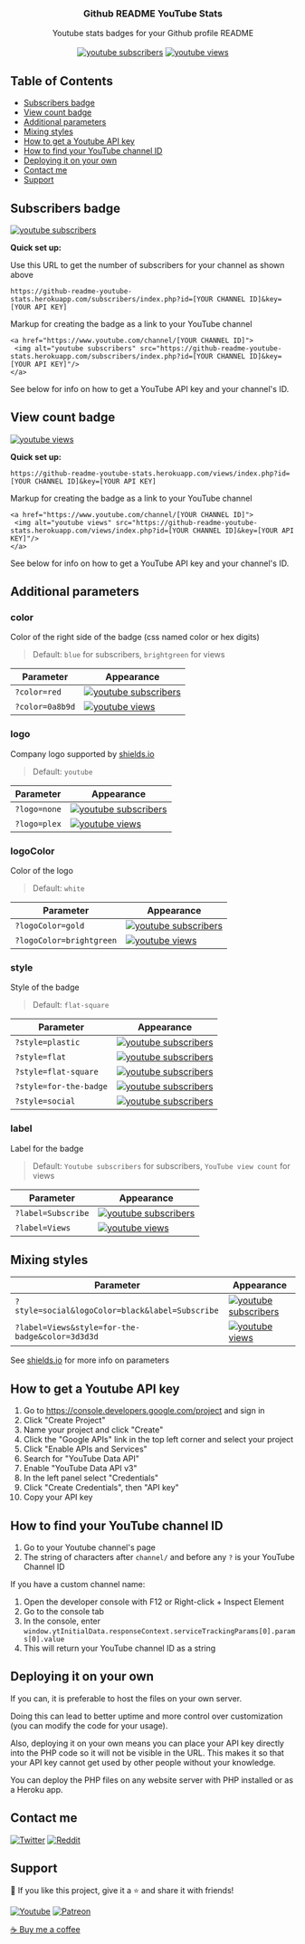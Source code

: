 <p align="center">
  <h3 align="center">Github README YouTube Stats</h3>

  <p align="center">
    Youtube stats badges for your Github profile README
    <br />
    <br />
    <a href="https://www.youtube.com/channel/UCipSxT7a3rn81vGLw9lqRkg?sub_confirmation=1"><img alt="youtube subscribers" title="Subscribe to my YouTube channel" src="https://freshidea.com/jonah/youtube-api/subscribers-badge.php?style=for-the-badge&logo="/></a> 
  <a href="https://www.youtube.com/channel/UCipSxT7a3rn81vGLw9lqRkg"><img alt="youtube views" title="YouTube views" src="https://freshidea.com/jonah/youtube-api/view-count-badge.php?style=for-the-badge&logo="/></a>
  </p>
</p>

## Table of Contents

* [Subscribers badge](#subscribers-badge)
* [View count badge](#view-count-badge)
* [Additional parameters](#additional-parameters)
* [Mixing styles](#mixing-styles)
* [How to get a Youtube API key](#how-to-get-a-youtube-api-key)
* [How to find your YouTube channel ID](#how-to-find-your-youtube-channel-id)
* [Deploying it on your own](#deploying-it-on-your-own)
* [Contact me](#contact-me)
* [Support](#support)

## Subscribers badge

<a href="https://www.youtube.com/channel/UCipSxT7a3rn81vGLw9lqRkg?sub_confirmation=1"><img alt="youtube subscribers" title="Subscribe to my YouTube channel" src="https://freshidea.com/jonah/youtube-api/subscribers-badge.php"/></a>

<b>Quick set up:</b>

Use this URL to get the number of subscribers for your channel as shown above

`https://github-readme-youtube-stats.herokuapp.com/subscribers/index.php?id=[YOUR CHANNEL ID]&key=[YOUR API KEY]`

Markup for creating the badge as a link to your YouTube channel

    <a href="https://www.youtube.com/channel/[YOUR CHANNEL ID]">
     <img alt="youtube subscribers" src="https://github-readme-youtube-stats.herokuapp.com/subscribers/index.php?id=[YOUR CHANNEL ID]&key=[YOUR API KEY]"/>
    </a>
    
See below for info on how to get a YouTube API key and your channel's ID.

## View count badge

<a href="https://www.youtube.com/channel/UCipSxT7a3rn81vGLw9lqRkg"><img alt="youtube views" title="YouTube views" src="https://freshidea.com/jonah/youtube-api/view-count-badge.php"/></a>

<b>Quick set up:</b>

`https://github-readme-youtube-stats.herokuapp.com/views/index.php?id=[YOUR CHANNEL ID]&key=[YOUR API KEY]`

Markup for creating the badge as a link to your YouTube channel

    <a href="https://www.youtube.com/channel/[YOUR CHANNEL ID]">
     <img alt="youtube views" src="https://github-readme-youtube-stats.herokuapp.com/views/index.php?id=[YOUR CHANNEL ID]&key=[YOUR API KEY]"/>
    </a>
    
See below for info on how to get a YouTube API key and your channel's ID.
    
## Additional parameters

### color

Color of the right side of the badge (css named color or hex digits)

> Default: `blue` for subscribers, `brightgreen` for views

| Parameter | Appearance |
| --- | --- |
| `?color=red` | <a href="https://www.youtube.com/channel/UCipSxT7a3rn81vGLw9lqRkg?sub_confirmation=1"><img alt="youtube subscribers" title="Subscribe to my YouTube channel" src="https://freshidea.com/jonah/youtube-api/subscribers-badge.php?color=red"/></a> |
| `?color=0a8b9d` | <a href="https://www.youtube.com/channel/UCipSxT7a3rn81vGLw9lqRkg?sub_confirmation=1"><img alt="youtube views" title="Subscribe to my YouTube channel" src="https://freshidea.com/jonah/youtube-api/view-count-badge.php?color=0a8b9d"/></a> |

### logo

Company logo supported by [shields.io](https://shields.io/#styles)

> Default: `youtube`

| Parameter | Appearance |
| --- | --- |
| `?logo=none` | <a href="https://www.youtube.com/channel/UCipSxT7a3rn81vGLw9lqRkg?sub_confirmation=1"><img alt="youtube subscribers" title="Subscribe to my YouTube channel" src="https://freshidea.com/jonah/youtube-api/subscribers-badge.php?logo=none"/></a> |
| `?logo=plex` | <a href="https://www.youtube.com/channel/UCipSxT7a3rn81vGLw9lqRkg?sub_confirmation=1"><img alt="youtube views" title="Subscribe to my YouTube channel" src="https://freshidea.com/jonah/youtube-api/view-count-badge.php?logo=plex"/></a> |

### logoColor

Color of the logo

> Default: `white`

| Parameter | Appearance |
| --- | --- |
| `?logoColor=gold` | <a href="https://www.youtube.com/channel/UCipSxT7a3rn81vGLw9lqRkg?sub_confirmation=1"><img alt="youtube subscribers" title="Subscribe to my YouTube channel" src="https://freshidea.com/jonah/youtube-api/subscribers-badge.php?logoColor=gold#"/></a> |
| `?logoColor=brightgreen` | <a href="https://www.youtube.com/channel/UCipSxT7a3rn81vGLw9lqRkg?sub_confirmation=1"><img alt="youtube views" title="Subscribe to my YouTube channel" src="https://freshidea.com/jonah/youtube-api/view-count-badge.php?logoColor=brightgreen"/></a> |

### style

Style of the badge

> Default: `flat-square`

| Parameter | Appearance |
| --- | --- |
| `?style=plastic` | <a href="https://www.youtube.com/channel/UCipSxT7a3rn81vGLw9lqRkg?sub_confirmation=1"><img alt="youtube subscribers" title="Subscribe to my YouTube channel" src="https://freshidea.com/jonah/youtube-api/subscribers-badge.php?style=plastic"/></a> |
| `?style=flat` | <a href="https://www.youtube.com/channel/UCipSxT7a3rn81vGLw9lqRkg?sub_confirmation=1"><img alt="youtube subscribers" title="Subscribe to my YouTube channel" src="https://freshidea.com/jonah/youtube-api/subscribers-badge.php?style=flat"/></a> |
| `?style=flat-square` | <a href="https://www.youtube.com/channel/UCipSxT7a3rn81vGLw9lqRkg?sub_confirmation=1"><img alt="youtube subscribers" title="Subscribe to my YouTube channel" src="https://freshidea.com/jonah/youtube-api/subscribers-badge.php?style=flat-square"/></a> |
| `?style=for-the-badge` | <a href="https://www.youtube.com/channel/UCipSxT7a3rn81vGLw9lqRkg?sub_confirmation=1"><img alt="youtube subscribers" title="Subscribe to my YouTube channel" src="https://freshidea.com/jonah/youtube-api/subscribers-badge.php?style=for-the-badge"/></a> |
| `?style=social` | <a href="https://www.youtube.com/channel/UCipSxT7a3rn81vGLw9lqRkg?sub_confirmation=1"><img alt="youtube subscribers" title="Subscribe to my YouTube channel" src="https://freshidea.com/jonah/youtube-api/subscribers-badge.php?style=social"/></a> |

### label

Label for the badge

> Default: `Youtube subscribers` for subscribers, `YouTube view count` for views

| Parameter | Appearance |
| --- | --- |
| `?label=Subscribe` | <a href="https://www.youtube.com/channel/UCipSxT7a3rn81vGLw9lqRkg?sub_confirmation=1"><img alt="youtube subscribers" title="Subscribe to my YouTube channel" src="https://freshidea.com/jonah/youtube-api/subscribers-badge.php?label=Subscribe"/></a> |
| `?label=Views` | <a href="https://www.youtube.com/channel/UCipSxT7a3rn81vGLw9lqRkg?sub_confirmation=1"><img alt="youtube views" title="Subscribe to my YouTube channel" src="https://freshidea.com/jonah/youtube-api/view-count-badge.php?label=Views"/></a> |

## Mixing styles

| Parameter | Appearance |
| --- | --- |
| `?style=social&logoColor=black&label=Subscribe` | <a href="https://www.youtube.com/channel/UCipSxT7a3rn81vGLw9lqRkg?sub_confirmation=1"><img alt="youtube subscribers" title="Subscribe to my YouTube channel" src="https://freshidea.com/jonah/youtube-api/subscribers-badge.php?style=social&logoColor=black&label=Subscribe"/></a> |
| `?label=Views&style=for-the-badge&color=3d3d3d` | <a href="https://www.youtube.com/channel/UCipSxT7a3rn81vGLw9lqRkg?sub_confirmation=1"><img alt="youtube views" title="Subscribe to my YouTube channel" src="https://freshidea.com/jonah/youtube-api/view-count-badge.php?label=Views&style=for-the-badge&color=3d3d3d"/></a> |

See [shields.io](https://shields.io/#styles) for more info on parameters

## How to get a Youtube API key

1. Go to https://console.developers.google.com/project and sign in
2. Click "Create Project"
3. Name your project and click "Create"
4. Click the "Google APIs" link in the top left corner and select your project
5. Click "Enable APIs and Services"
6. Search for "YouTube Data API"
7. Enable "YouTube Data API v3"
8. In the left panel select "Credentials"
9. Click "Create Credentials", then "API key"
10. Copy your API key

## How to find your YouTube channel ID

1. Go to your Youtube channel's page
2. The string of characters after `channel/` and before any `?` is your YouTube Channel ID

If you have a custom channel name:

1. Open the developer console with F12 or Right-click + Inspect Element
2. Go to the console tab
3. In the console, enter `window.ytInitialData.responseContext.serviceTrackingParams[0].params[0].value`
4. This will return your YouTube channel ID as a string

## Deploying it on your own

If you can, it is preferable to host the files on your own server.

Doing this can lead to better uptime and more control over customization (you can modify the code for your usage).

Also, deploying it on your own means you can place your API key directly into the PHP code so it will not be visible in the URL. This makes it so that your API key cannot get used by other people without your knowledge.

You can deploy the PHP files on any website server with PHP installed or as a Heroku app.

## Contact me

<p align="left">
  <a href="https://twitter.com/DenverCoder1"><img alt="Twitter" title="Twitter" src="https://img.shields.io/badge/-Twitter-1DA1F2?style=for-the-badge&logo=twitter&logoColor=white"/></a>
  <a href="https://www.reddit.com/user/denvercoder1/"><img alt="Reddit" title="Reddit" src="https://img.shields.io/badge/-Reddit-FF5700?style=for-the-badge&logo=reddit&logoColor=white"/></a>
</p>

## Support

💙 If you like this project, give it a ⭐ and share it with friends!

<p align="left">
  <a href="https://www.youtube.com/channel/UCipSxT7a3rn81vGLw9lqRkg?sub_confirmation=1"><img alt="Youtube" title="Youtube" src="https://img.shields.io/badge/-Subscribe-red?style=for-the-badge&logo=youtube&logoColor=white"/></a>
  <a href="https://www.patreon.com/jonahlawrence"><img alt="Patreon" title="Patreon" src="https://img.shields.io/badge/-Patreon-F96854?style=for-the-badge&logo=patreon&logoColor=white"/></a>
</p>

<a href="https://ko-fi.com/jlawrence">☕ Buy me a coffee</a>
